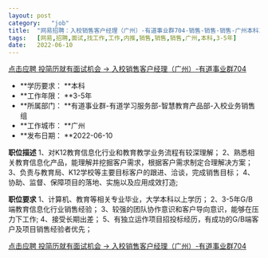 ```yaml
---
layout:	post
category:	"job"
title:	"网易招聘：入校销售客户经理（广州）-有道事业群704-销售-销售-销售-广州本科3-5年"
tags:	[网易,招聘,面试,找工作,工作,内推,销售,销售,销售,广州,本科,3-5年]
date:	2022-06-10
---
```


[点击应聘 投简历就有面试机会 -> 入校销售客户经理（广州）-有道事业群704](http://mobile.bole.netease.com/bole/boleDetail?id=40778&employeeId=346f03c3cda5f04c&key=all)



- **学历要求： **本科
- **工作年限： **3-5年
- **所属部门： **有道事业群-有道学习服务部-智慧教育产品部-入校业务销售组
- **工作城市： **广州
- **发布日期： **2022-06-10



**职位描述**
1、对K12教育信息化行业和教育教学业务流程有较深理解；
2、熟悉相关教育信息化产品，能理解并挖掘客户需求，根据客户需求制定合理解决方案；
3、负责与教育局、K12学校等主要目标客户的跟进、洽谈，完成销售目标；
4、协助、监督、保障项目的落地、实施以及应用成效打造;



**职位要求**
1、计算机、教育等相关专业毕业，大学本科以上学历；
2、3-5年G/B端教育信息化行业销售经验；
3、较强的团队协作意识和客户导向意识，能够在压力下工作;
4、接受长期出差；
5、有独立运作项目招投标经历，有成功的G/B端客户及项目销售经验者优先；



[点击应聘 投简历就有面试机会 -> 入校销售客户经理（广州）-有道事业群704](http://mobile.bole.netease.com/bole/boleDetail?id=40778&employeeId=346f03c3cda5f04c&key=all)